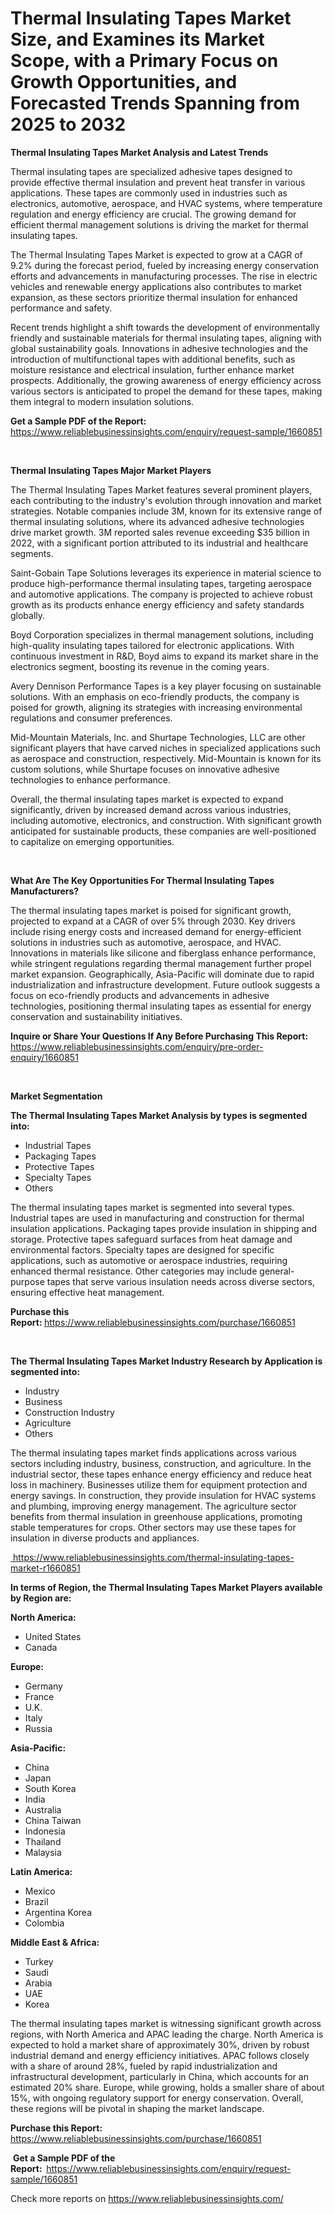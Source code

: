 <p><h1>Thermal Insulating Tapes Market Size, and Examines its Market Scope, with a Primary Focus on Growth Opportunities, and Forecasted Trends Spanning from 2025 to 2032</h1></p><p><strong>Thermal Insulating Tapes Market Analysis and Latest Trends</strong></p>
<p><p>Thermal insulating tapes are specialized adhesive tapes designed to provide effective thermal insulation and prevent heat transfer in various applications. These tapes are commonly used in industries such as electronics, automotive, aerospace, and HVAC systems, where temperature regulation and energy efficiency are crucial. The growing demand for efficient thermal management solutions is driving the market for thermal insulating tapes.</p><p>The Thermal Insulating Tapes Market is expected to grow at a CAGR of 9.2% during the forecast period, fueled by increasing energy conservation efforts and advancements in manufacturing processes. The rise in electric vehicles and renewable energy applications also contributes to market expansion, as these sectors prioritize thermal insulation for enhanced performance and safety.</p><p>Recent trends highlight a shift towards the development of environmentally friendly and sustainable materials for thermal insulating tapes, aligning with global sustainability goals. Innovations in adhesive technologies and the introduction of multifunctional tapes with additional benefits, such as moisture resistance and electrical insulation, further enhance market prospects. Additionally, the growing awareness of energy efficiency across various sectors is anticipated to propel the demand for these tapes, making them integral to modern insulation solutions.</p></p>
<p><strong>Get a Sample PDF of the Report:&nbsp;</strong> <a href="https://www.reliablebusinessinsights.com/enquiry/request-sample/1660851?utm_campaign=2238&utm_medium=2&utm_source=Github&utm_content=ia&utm_term=29032025&utm_id=thermal-insulating-tapes">https://www.reliablebusinessinsights.com/enquiry/request-sample/1660851</a></p>
<p>&nbsp;</p>
<p><strong>Thermal Insulating Tapes Major Market Players</strong></p>
<p><p>The Thermal Insulating Tapes Market features several prominent players, each contributing to the industry's evolution through innovation and market strategies. Notable companies include 3M, known for its extensive range of thermal insulating solutions, where its advanced adhesive technologies drive market growth. 3M reported sales revenue exceeding $35 billion in 2022, with a significant portion attributed to its industrial and healthcare segments.</p><p>Saint-Gobain Tape Solutions leverages its experience in material science to produce high-performance thermal insulating tapes, targeting aerospace and automotive applications. The company is projected to achieve robust growth as its products enhance energy efficiency and safety standards globally.</p><p>Boyd Corporation specializes in thermal management solutions, including high-quality insulating tapes tailored for electronic applications. With continuous investment in R&D, Boyd aims to expand its market share in the electronics segment, boosting its revenue in the coming years.</p><p>Avery Dennison Performance Tapes is a key player focusing on sustainable solutions. With an emphasis on eco-friendly products, the company is poised for growth, aligning its strategies with increasing environmental regulations and consumer preferences.</p><p>Mid-Mountain Materials, Inc. and Shurtape Technologies, LLC are other significant players that have carved niches in specialized applications such as aerospace and construction, respectively. Mid-Mountain is known for its custom solutions, while Shurtape focuses on innovative adhesive technologies to enhance performance.</p><p>Overall, the thermal insulating tapes market is expected to expand significantly, driven by increased demand across various industries, including automotive, electronics, and construction. With significant growth anticipated for sustainable products, these companies are well-positioned to capitalize on emerging opportunities.</p></p>
<p>&nbsp;</p>
<p><strong>What Are The Key Opportunities For Thermal Insulating Tapes Manufacturers?</strong></p>
<p><p>The thermal insulating tapes market is poised for significant growth, projected to expand at a CAGR of over 5% through 2030. Key drivers include rising energy costs and increased demand for energy-efficient solutions in industries such as automotive, aerospace, and HVAC. Innovations in materials like silicone and fiberglass enhance performance, while stringent regulations regarding thermal management further propel market expansion. Geographically, Asia-Pacific will dominate due to rapid industrialization and infrastructure development. Future outlook suggests a focus on eco-friendly products and advancements in adhesive technologies, positioning thermal insulating tapes as essential for energy conservation and sustainability initiatives.</p></p>
<p><strong>Inquire or Share Your Questions If Any Before Purchasing This Report:</strong> <a href="https://www.reliablebusinessinsights.com/enquiry/pre-order-enquiry/1660851?utm_campaign=2238&utm_medium=2&utm_source=Github&utm_content=ia&utm_term=29032025&utm_id=thermal-insulating-tapes">https://www.reliablebusinessinsights.com/enquiry/pre-order-enquiry/1660851</a></p>
<p>&nbsp;</p>
<p><strong>Market Segmentation</strong></p>
<p><strong>The Thermal Insulating Tapes Market Analysis by types is segmented into:</strong></p>
<p><ul><li>Industrial Tapes</li><li>Packaging Tapes</li><li>Protective Tapes</li><li>Specialty Tapes</li><li>Others</li></ul></p>
<p><p>The thermal insulating tapes market is segmented into several types. Industrial tapes are used in manufacturing and construction for thermal insulation applications. Packaging tapes provide insulation in shipping and storage. Protective tapes safeguard surfaces from heat damage and environmental factors. Specialty tapes are designed for specific applications, such as automotive or aerospace industries, requiring enhanced thermal resistance. Other categories may include general-purpose tapes that serve various insulation needs across diverse sectors, ensuring effective heat management.</p></p>
<p><strong>Purchase this Report:&nbsp;</strong><a href="https://www.reliablebusinessinsights.com/purchase/1660851?utm_campaign=2238&utm_medium=2&utm_source=Github&utm_content=ia&utm_term=29032025&utm_id=thermal-insulating-tapes">https://www.reliablebusinessinsights.com/purchase/1660851</a></p>
<p>&nbsp;</p>
<p><strong>The Thermal Insulating Tapes Market Industry Research by Application is segmented into:</strong></p>
<p><ul><li>Industry</li><li>Business</li><li>Construction Industry</li><li>Agriculture</li><li>Others</li></ul></p>
<p><p>The thermal insulating tapes market finds applications across various sectors including industry, business, construction, and agriculture. In the industrial sector, these tapes enhance energy efficiency and reduce heat loss in machinery. Businesses utilize them for equipment protection and energy savings. In construction, they provide insulation for HVAC systems and plumbing, improving energy management. The agriculture sector benefits from thermal insulation in greenhouse applications, promoting stable temperatures for crops. Other sectors may use these tapes for insulation in diverse products and appliances.</p></p>
<p><a href="https://www.reliablebusinessinsights.com/thermal-insulating-tapes-market-r1660851?utm_campaign=2238&utm_medium=2&utm_source=Github&utm_content=ia&utm_term=29032025&utm_id=thermal-insulating-tapes">&nbsp;https://www.reliablebusinessinsights.com/thermal-insulating-tapes-market-r1660851</a></p>
<p><strong>In terms of Region, the Thermal Insulating Tapes Market Players available by Region are:</strong></p>
<p>
    <p> <strong> North America: </strong>
        <ul>
            <li>United States</li>
            <li>Canada</li>
        </ul>
        </p> 
    <p> <strong> Europe: </strong>
        <ul>
            <li>Germany</li>
            <li>France</li>
            <li>U.K.</li>
            <li>Italy</li>
            <li>Russia</li>
        </ul>
        </p> 
    <p> <strong> Asia-Pacific: </strong>
        <ul>
            <li>China</li>
            <li>Japan</li>
            <li>South Korea</li>
            <li>India</li>
            <li>Australia</li>
            <li>China Taiwan</li>
            <li>Indonesia</li>
            <li>Thailand</li>
            <li>Malaysia</li>
        </ul>
        </p> 
    <p> <strong> Latin America: </strong>
        <ul>
            <li>Mexico</li>
            <li>Brazil</li>
            <li>Argentina Korea</li>
            <li>Colombia</li>
        </ul>
        </p> 
    <p> <strong> Middle East & Africa: </strong>
        <ul>
            <li>Turkey</li>
            <li>Saudi</li>
            <li>Arabia</li>
            <li>UAE</li>
            <li>Korea</li>
        </ul>
    </p>
    </p>
<p><p>The thermal insulating tapes market is witnessing significant growth across regions, with North America and APAC leading the charge. North America is expected to hold a market share of approximately 30%, driven by robust industrial demand and energy efficiency initiatives. APAC follows closely with a share of around 28%, fueled by rapid industrialization and infrastructural development, particularly in China, which accounts for an estimated 20% share. Europe, while growing, holds a smaller share of about 15%, with ongoing regulatory support for energy conservation. Overall, these regions will be pivotal in shaping the market landscape.</p></p>
<p><strong>Purchase this Report: </strong><a href="https://www.reliablebusinessinsights.com/purchase/1660851?utm_campaign=2238&utm_medium=2&utm_source=Github&utm_content=ia&utm_term=29032025&utm_id=thermal-insulating-tapes">https://www.reliablebusinessinsights.com/purchase/1660851</a></p>
<p>&nbsp;<strong>Get a Sample PDF of the Report:&nbsp;&nbsp;</strong><a href="https://www.reliablebusinessinsights.com/enquiry/request-sample/1660851?utm_campaign=2238&utm_medium=2&utm_source=Github&utm_content=ia&utm_term=29032025&utm_id=thermal-insulating-tapes">https://www.reliablebusinessinsights.com/enquiry/request-sample/1660851</a></p>
<p><strong></strong></p>
<p>Check more reports on <a href="https://www.reliablebusinessinsights.com/?utm_campaign=2238&utm_medium=2&utm_source=Github&utm_content=ia&utm_term=29032025&utm_id=thermal-insulating-tapes">https://www.reliablebusinessinsights.com/</a></p>